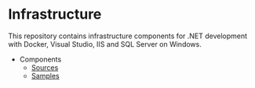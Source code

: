 # Infrastructure

<!--
TODOs

general
ci flow
ruby, chef lint, warns
idempotence everywhere
environment generalization with providers (vagrant, terraform)
samples for all
vagrant components - don't depend on each other (octopus / vault / consul)

vagrant
env vars to options
env name load from folder (check with kitchen)

tls
prevent duplication

windows
windows file from cookbook (static and template)
package from iso (mount / umount)
generic shell with logs, output, elevated or not
official windows cookbook usage
all packages review for idempotence

octopus
clean up / unregister
samples with real projects
tentacle for running terraform / packer
env ps for selecting matching profiles - fetch from consul / vault
terraform chef solo
channels with version number

dotnet
cookbook for frameworks (include core)
ngen
samples

consul
with chef cookbook
linux / windows samples
dns, forwarding
separate tokens

vault
ha
-->

This repository contains infrastructure components for .NET development with Docker, Visual Studio, IIS and SQL Server on Windows.

- Components
  - [Sources](src/components)
  - [Samples](samples/components)
